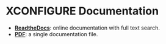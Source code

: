# XCONFIGURE Documentation

* [**ReadtheDocs**](http://xconfigure.readthedocs.io/): online documentation with full text search.
* [**PDF**](https://github.com/hfp/xconfigure/raw/master/xconfigure.pdf): a single documentation file.
